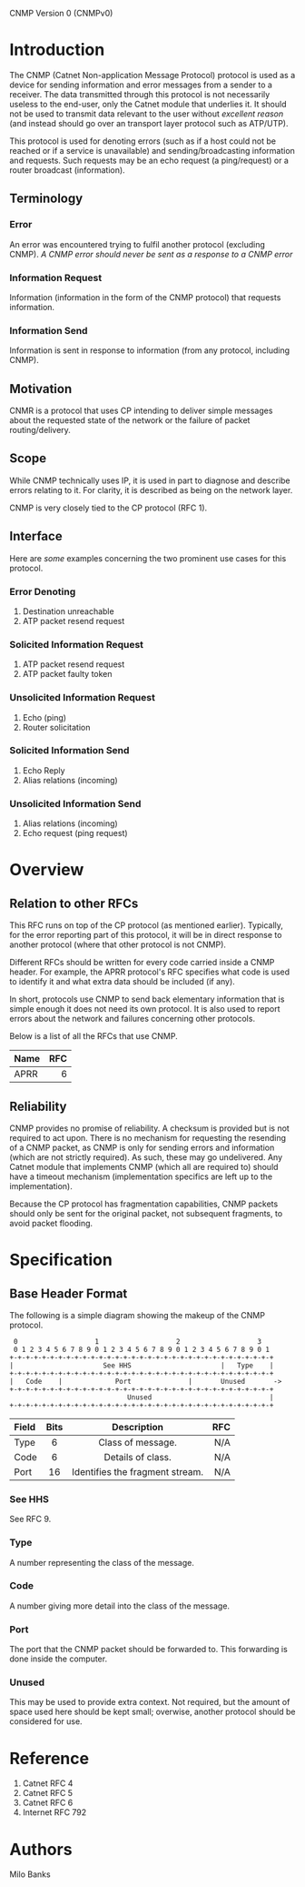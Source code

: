 CNMP Version 0 (CNMPv0)

# Introduction
The CNMP (Catnet Non-application Message Protocol) protocol is used as a device for sending information and
error messages from a sender to a receiver. The data transmitted through this protocol is not necessarily
useless to the end-user, only the Catnet module that underlies it. It should not be used to transmit data
relevant to the user without *excellent reason* (and instead should go over an transport layer protocol
such as ATP/UTP).

This protocol is used for denoting errors (such as if a host could not be reached or if a service is
unavailable) and sending/broadcasting information and requests. Such requests may be an echo request (a
ping/request) or a router broadcast (information).

## Terminology

### Error
An error was encountered trying to fulfil another protocol (excluding CNMP). *A CNMP error should never be
sent as a response to a CNMP error*

### Information Request
Information (information in the form of the CNMP protocol) that requests information.

### Information Send
Information is sent in response to information (from any protocol, including CNMP).

## Motivation
CNMR is a protocol that uses CP intending to deliver simple messages about the requested state of the network
or the failure of packet routing/delivery.

## Scope
While CNMP technically uses IP, it is used in part to diagnose and describe errors relating to it. For clarity,
it is described as being on the network layer.

CNMP is very closely tied to the CP protocol (RFC 1).

## Interface
Here are *some* examples concerning the two prominent use cases for this protocol.

### Error Denoting

1. Destination unreachable
2. ATP packet resend request

### Solicited Information Request

1. ATP packet resend request
2. ATP packet faulty token

### Unsolicited Information Request

1. Echo (ping)
2. Router solicitation

### Solicited Information Send

1. Echo Reply
2. Alias relations (incoming)

### Unsolicited Information Send

1. Alias relations (incoming)
2. Echo request (ping request)

# Overview

## Relation to other RFCs

This RFC runs on top of the CP protocol (as mentioned earlier). Typically, for the error reporting part of this
protocol, it will be in direct response to another protocol (where that other protocol is not CNMP).

Different RFCs should be written for every code carried inside a CNMP header. For example, the APRR protocol's
RFC specifies what code is used to identify it and what extra data should be included (if any).

In short, protocols use CNMP to send back elementary information that is simple enough it does not need its own
protocol. It is also used to report errors about the network and failures concerning other protocols.

Below is a list of all the RFCs that use CNMP.

| Name | RFC |
| :--- | --: |
| APRR | 6   |

## Reliability

CNMP provides no promise of reliability. A checksum is provided but is not required to act upon. There is no mechanism
for requesting the resending of a CNMP packet, as CNMP is only for sending errors and information (which are not strictly
required). As such, these may go undelivered. Any Catnet module that implements CNMP (which all are required to) should
have a timeout mechanism (implementation specifics are left up to the implementation).

Because the CP protocol has fragmentation capabilities, CNMP packets should only be sent for the original packet, not
subsequent fragments, to avoid packet flooding.

# Specification

## Base Header Format
The following is a simple diagram showing the makeup of the CNMP protocol.

~~~
 0                   1                   2                   3
 0 1 2 3 4 5 6 7 8 9 0 1 2 3 4 5 6 7 8 9 0 1 2 3 4 5 6 7 8 9 0 1
+-+-+-+-+-+-+-+-+-+-+-+-+-+-+-+-+-+-+-+-+-+-+-+-+-+-+-+-+-+-+-+-+
|                      See HHS                      |   Type    |
+-+-+-+-+-+-+-+-+-+-+-+-+-+-+-+-+-+-+-+-+-+-+-+-+-+-+-+-+-+-+-+-+
|   Code    |             Port              |       Unused       ->
+-+-+-+-+-+-+-+-+-+-+-+-+-+-+-+-+-+-+-+-+-+-+-+-+-+-+-+-+-+-+-+-+
                             Unused                             |
+-+-+-+-+-+-+-+-+-+-+-+-+-+-+-+-+-+-+-+-+-+-+-+-+-+-+-+-+-+-+-+-+
~~~

| Field | Bits | Description | RFC |
| :---- | :--: | :---------: | --: |
| Type | 6 | Class of message. | N/A |
| Code | 6 | Details of class. | N/A|
| Port | 16 | Identifies the fragment stream. | N/A |

### See HHS
See RFC 9.

### Type
A number representing the class of the message.

### Code
A number giving more detail into the class of the message.

### Port
The port that the CNMP packet should be forwarded to. This forwarding is done inside the computer.

### Unused
This may be used to provide extra context. Not required, but the amount of space used here should be kept small;
overwise, another protocol should be considered for use.

# Reference

1. Catnet RFC 4
2. Catnet RFC 5
3. Catnet RFC 6
4. Internet RFC 792

# Authors
Milo Banks
